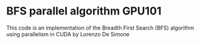 # BFS parallel algorithm GPU101
This code is an implementation of the Breadth First Search (BFS) algorithm using parallelism in CUDA by Lorenzo De Simone
